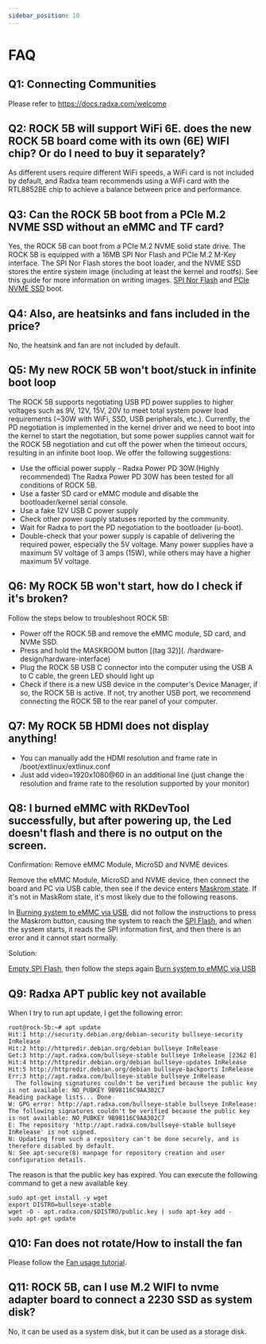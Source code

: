 ```yaml
---
sidebar_position: 10
---
```


# FAQ

## Q1: Connecting Communities

Please refer to https://docs.radxa.com/welcome

## Q2: ROCK 5B will support WiFi 6E. does the new ROCK 5B board come with its own (6E) WIFI chip? Or do I need to buy it separately?

As different users require different WiFi speeds, a WiFi card is not included by default, and Radxa team recommends using a WiFi card with the RTL8852BE chip to achieve a balance between price and performance.

## Q3: Can the ROCK 5B boot from a PCIe M.2 NVME SSD without an eMMC and TF card?

Yes, the ROCK 5B can boot from a PCIe M.2 NVME solid state drive.
The ROCK 5B is equipped with a 16MB SPI Nor Flash and PCIe M.2 M-Key interface.
The SPI Nor Flash stores the boot loader, and the NVME SSD stores the entire system image (including at least the kernel and rootfs).
See this guide for more information on writing images. [SPI Nor Flash](./getting-started/install-os/erase_spi-flash) and [PCIe NVME SSD](./getting-started/install-os/nvme) boot.

## Q4: Also, are heatsinks and fans included in the price?

No, the heatsink and fan are not included by default.

## Q5: My new ROCK 5B won't boot/stuck in infinite boot loop

The ROCK 5B supports negotiating USB PD power supplies to higher voltages such as 9V, 12V, 15V, 20V to meet total system power load requirements (~30W with WiFi, SSD, USB peripherals, etc.). Currently, the PD negotiation is implemented in the kernel driver and we need to boot into the kernel to start the negotiation, but some power supplies cannot wait for the ROCK 5B negotiation and cut off the power when the timeout occurs, resulting in an infinite boot loop. We offer the following suggestions:

- Use the official power supply - Radxa Power PD 30W.(Highly recommended) The Radxa Power PD 30W has been tested for all conditions of ROCK 5B.
- Use a faster SD card or eMMC module and disable the bootloader/kernel serial console.
- Use a fake 12V USB C power supply
- Check other power supply statuses reported by the community.
- Wait for Radxa to port the PD negotiation to the bootloader (u-boot).
- Double-check that your power supply is capable of delivering the required power, especially the 5V voltage. Many power supplies have a maximum 5V voltage of 3 amps (15W), while others may have a higher maximum 5V voltage.

## Q6: My ROCK 5B won't start, how do I check if it's broken?

Follow the steps below to troubleshoot ROCK 5B:

- Power off the ROCK 5B and remove the eMMC module, SD card, and NVMe SSD.
- Press and hold the MASKROOM button [(tag 32)](. /hardware-design/hardware-interface)
- Plug the ROCK 5B USB C connector into the computer using the USB A to C cable, the green LED should light up
- Check if there is a new USB device in the computer's Device Manager, if so, the ROCK 5B is active. If not, try another USB port, we recommend connecting the ROCK 5B to the rear panel of your computer.

## Q7: My ROCK 5B HDMI does not display anything!

- You can manually add the HDMI resolution and frame rate in /boot/extlinux/extlinux.conf
- Just add video=1920x1080@60 in an additional line (just change the resolution and frame rate to the resolution supported by your monitor)

## Q8: I burned eMMC with RKDevTool successfully, but after powering up, the Led doesn't flash and there is no output on the screen.

Confirmation: Remove eMMC Module, MicroSD and NVME devices.

Remove the eMMC Module, MicroSD and NVME device, then connect the board and PC via USB cable, then see if the device enters [Maskrom state](./low-level-dev/maskrom/).
If it's not in MaskRom state, it's most likely due to the following reasons.

In [Burning system to eMMC via USB](./low-level-dev/maskrom/), did not follow the instructions to press the Maskrom button, causing the system to reach the [SPI Flash](./low-level-dev/maskrom/), and when the system starts, it reads the SPI information first, and then there is an error and it cannot start normally.

Solution:

[Empty SPI Flash](./low-level-dev/maskrom/), then follow the steps again [Burn system to eMMC via USB](./low-level-dev/maskrom/)

## Q9: Radxa APT public key not available

When I try to run apt update, I get the following error:

```
root@rock-5b:~# apt update
Hit:1 http://security.debian.org/debian-security bullseye-security InRelease
Hit:2 http://httpredir.debian.org/debian bullseye InRelease
Get:3 http://apt.radxa.com/bullseye-stable bullseye InRelease [2362 B]
Hit:4 http://httpredir.debian.org/debian bullseye-updates InRelease
Hit:5 http://httpredir.debian.org/debian bullseye-backports InRelease
Err:3 http://apt.radxa.com/bullseye-stable bullseye InRelease
  The following signatures couldn't be verified because the public key is not available: NO_PUBKEY 9B98116C9AA302C7
Reading package lists... Done
W: GPG error: http://apt.radxa.com/bullseye-stable bullseye InRelease: The following signatures couldn't be verified because the public key is not available: NO_PUBKEY 9B98116C9AA302C7
E: The repository 'http://apt.radxa.com/bullseye-stable bullseye InRelease' is not signed.
N: Updating from such a repository can't be done securely, and is therefore disabled by default.
N: See apt-secure(8) manpage for repository creation and user configuration details.
```

The reason is that the public key has expired. You can execute the following command to get a new available key.

```
sudo apt-get install -y wget
export DISTRO=bullseye-stable
wget -O - apt.radxa.com/$DISTRO/public.key | sudo apt-key add -
sudo apt-get update
```

## Q10: Fan does not rotate/How to install the fan

Please follow the [Fan usage tutorial](./getting-started/interface-usage/fan).

## Q11: ROCK 5B, can I use M.2 WIFI to nvme adapter board to connect a 2230 SSD as system disk?

No, it can be used as a system disk, but it can be used as a storage disk.
